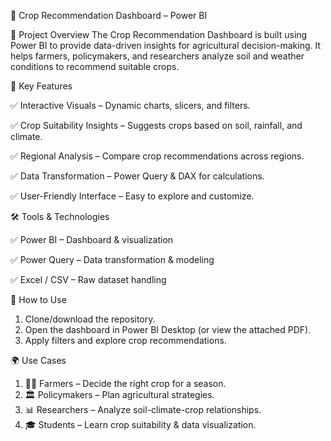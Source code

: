 🌱 Crop Recommendation Dashboard – Power BI

📌 Project Overview
The Crop Recommendation Dashboard is built using Power BI to provide data-driven insights for agricultural decision-making.
It helps farmers, policymakers, and researchers analyze soil and weather conditions to recommend suitable crops.

🎯 Key Features

✅ Interactive Visuals – Dynamic charts, slicers, and filters.

✅ Crop Suitability Insights – Suggests crops based on soil, rainfall, and climate.

✅ Regional Analysis – Compare crop recommendations across regions.

✅ Data Transformation – Power Query & DAX for calculations.

✅ User-Friendly Interface – Easy to explore and customize.


🛠️ Tools & Technologies

✅ Power BI – Dashboard & visualization

✅ Power Query  – Data transformation & modeling

✅ Excel / CSV – Raw dataset handling

🚀 How to Use

1. Clone/download the repository.
2. Open the dashboard in Power BI Desktop (or view the attached PDF).
3. Apply filters and explore crop recommendations.

🌍 Use Cases
1. 👨‍🌾 Farmers – Decide the right crop for a season.
2. 🏛 Policymakers – Plan agricultural strategies.
3. 📊 Researchers – Analyze soil-climate-crop relationships.
4. 🎓 Students – Learn crop suitability & data visualization.
